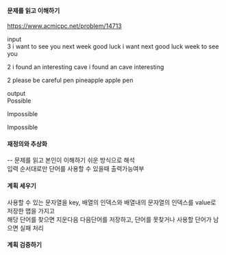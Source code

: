 #### 문제를 읽고 이해하기
https://www.acmicpc.net/problem/14713

input</br>
3
i want to see you
next week
good luck
i want next good luck week to see you

2
i found
an interesting cave
i found an cave interesting

2
please
be careful
pen pineapple apple pen

output</br>
Possible

Impossible

Impossible



#### 재정의와 추상화<br>
-- 문제를 읽고 본인이 이해하기 쉬운 방식으로 해석<br>
입력 순서대로만 단어를 사용할 수 있을때 출력가능여부 

#### 계획 세우기<br>
사용할 수 있는 문자열을 key, 배열의 인덱스와 배열내의 문자열의 인덱스를 value로 저장한 맵을 가지고  
해당 단어를 찾으면 지운다음 다음단어를 저장하고, 단어를 못찾거나 사용할 단어가 남으면 실패 처리

#### 계획 검증하기


